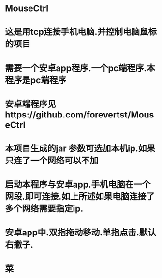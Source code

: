 # MouseCtrl

# 这是用tcp连接手机电脑.并控制电脑鼠标的项目

# 需要一个安卓app程序.一个pc端程序.本程序是pc端程序

# 安卓端程序见https://github.com/forevertst/MouseCtrl

# 本项目生成的jar 参数可选加本机ip.如果只连了一个网络可以不加

# 启动本程序与安卓app.手机电脑在一个网段.即可连接.如上所述如果电脑连接了多个网络需要指定ip.

# 安卓app中.双指拖动移动.单指点击.默认右撇子.

# 菜
